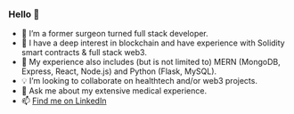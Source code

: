 ### Hello 👋

- 🔭 I’m a former surgeon turned full stack developer.
- 🌱 I have a deep interest in blockchain and have experience with Solidity smart contracts & full stack web3.
- 🌟 My experience also includes (but is not limited to) MERN (MongoDB, Express, React, Node.js) and Python (Flask, MySQL).
- 💡 I’m looking to collaborate on healthtech and/or web3 projects.
- 💬 Ask me about my extensive medical experience.
- 📫 <a href="https://www.linkedin.com/in/matthew-peterson-dpm/">Find me on LinkedIn</a>

